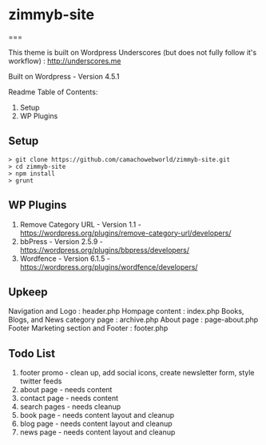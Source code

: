 # zimmyb-site

===

This theme is built on Wordpress Underscores (but does not fully follow it's workflow) : http://underscores.me

Built on Wordpress - Version 4.5.1

Readme Table of Contents:
1. Setup
2. WP Plugins

Setup
---------------
```
> git clone https://github.com/camachowebworld/zimmyb-site.git
> cd zimmyb-site
> npm install
> grunt
```

WP Plugins
---------------
1. Remove Category URL - Version 1.1 - https://wordpress.org/plugins/remove-category-url/developers/
2. bbPress - Version 2.5.9 - https://wordpress.org/plugins/bbpress/developers/
3. Wordfence - Version 6.1.5 - https://wordpress.org/plugins/wordfence/developers/

Upkeep
---------------
Navigation and Logo : header.php
Hompage content : index.php
Books, Blogs, and News category page : archive.php
About page : page-about.php
Footer Marketing section and Footer : footer.php

Todo List
---------------
1. footer promo - clean up, add social icons, create newsletter form, style twitter feeds
2. about page - needs content
3. contact page - needs content
4. search pages - needs cleanup
5. book page - needs content layout and cleanup
6. blog page - needs content layout and cleanup
7. news page - needs content layout and cleanup
